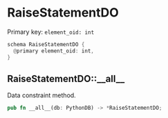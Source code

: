 # RaiseStatementDO

Primary key: `element_oid: int`

```rust
schema RaiseStatementDO {
  @primary element_oid: int,
}
```
## RaiseStatementDO::\_\_all\_\_

Data constraint method.

```rust
pub fn __all__(db: PythonDB) -> *RaiseStatementDO;
```
